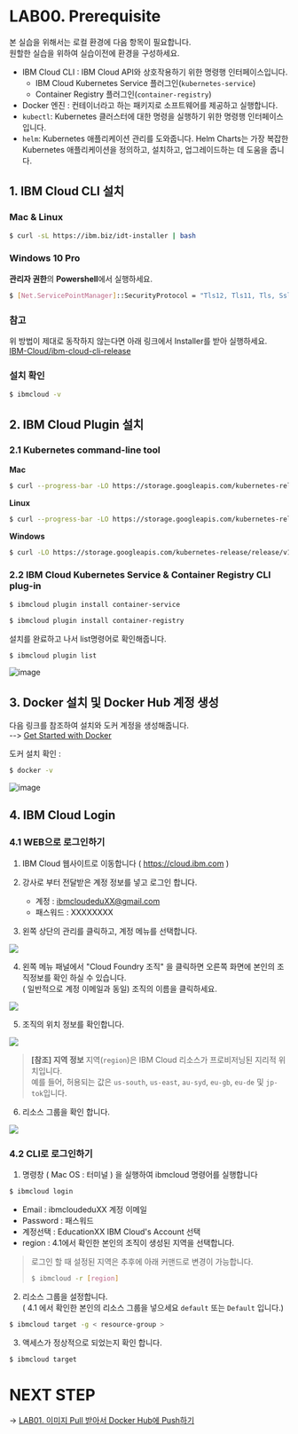 # LAB00. Prerequisite
본 실습을 위해서는 로컬 환경에 다음 항목이 필요합니다.   
원할한 실습을 위하여 실습이전에 환경을 구성하세요.   
- IBM Cloud CLI : IBM Cloud API와 상호작용하기 위한 명령행 인터페이스입니다.
    - IBM Cloud Kubernetes Service 플러그인(`kubernetes-service`)
    - Container Registry 플러그인(`container-registry`)
- Docker 엔진 : 컨테이너라고 하는 패키지로 소프트웨어를 제공하고 실행합니다. 
- `kubectl`: Kubernetes 클러스터에 대한 명령을 실행하기 위한 명령행 인터페이스입니다.
- `helm`: Kubernetes 애플리케이션 관리를 도와줍니다. Helm Charts는 가장 복잡한 Kubernetes 애플리케이션을 정의하고, 설치하고, 업그레이드하는 데 도움을 줍니다.

## 1. IBM Cloud CLI 설치

### Mac & Linux
~~~sh
$ curl -sL https://ibm.biz/idt-installer | bash
~~~

### Windows 10 Pro
**관리자 권한**의 **Powershell**에서 실행하세요.
~~~sh
$ [Net.ServicePointManager]::SecurityProtocol = "Tls12, Tls11, Tls, Ssl3"; iex(New-Object Net.WebClient).DownloadString('https://ibm.biz/idt-win-installer')
~~~

### 참고
위 방법이 제대로 동작하지 않는다면 아래 링크에서 Installer를 받아 실행하세요.  
[IBM-Cloud/ibm-cloud-cli-release](https://github.com/IBM-Cloud/ibm-cloud-cli-release/releases/)  


### 설치 확인
~~~sh
$ ibmcloud -v
~~~

## 2. IBM Cloud Plugin 설치
### 2.1 Kubernetes command-line tool
**Mac**  
~~~sh
$ curl --progress-bar -LO https://storage.googleapis.com/kubernetes-release/release/$(curl -s https://storage.googleapis.com/kubernetes-release/release/stable.txt)/bin/darwin/amd64/kubectl
~~~

**Linux**  
~~~sh
$ curl --progress-bar -LO https://storage.googleapis.com/kubernetes-release/release/$(curl -s https://storage.googleapis.com/kubernetes-release/release/stable.txt)/bin/linux/amd64/kubectl
~~~

**Windows**   
~~~sh
$ curl -LO https://storage.googleapis.com/kubernetes-release/release/v1.7.0/bin/windows/amd64/kubectl.exe
~~~

### 2.2 IBM Cloud Kubernetes Service & Container Registry CLI plug-in
~~~sh
$ ibmcloud plugin install container-service
~~~

~~~sh
$ ibmcloud plugin install container-registry
~~~

설치를 완료하고 나서 list명령어로 확인해줍니다.  
~~~sh
$ ibmcloud plugin list
~~~
![image](https://user-images.githubusercontent.com/15958325/94016418-0b7a6780-fde9-11ea-8509-2303f1cfb88d.png)


## 3. Docker 설치 및 Docker Hub 계정 생성
다음 링크를 참조하여 설치와 도커 계정을 생성해줍니다.    
--> [Get Started with Docker](https://www.docker.com/get-started)

도커 설치 확인 :   
~~~sh
$ docker -v
~~~

![image](https://user-images.githubusercontent.com/15958325/94016909-b5f28a80-fde9-11ea-951f-01cb1565c96d.png)  


## 4. IBM Cloud Login
### 4.1 WEB으로 로그인하기
1. IBM Cloud 웹사이트로 이동합니다  ( https://cloud.ibm.com )

2. 강사로 부터 전달받은 계정 정보를 넣고 로그인 합니다.  
    - 계정 : ibmcloudeduXX@gmail.com
    - 패스워드 : XXXXXXXX

3. 왼쪽 상단의 관리를 클릭하고, 계정 메뉴를 선택합니다.  

![](https://gblobscdn.gitbook.com/assets%2F-MDXHogCOGHdFvq3uZkw%2F-ME1xLfJqKeikXdauZJV%2F-ME2BFnezEBZl3mxCkrK%2Fimage.png?alt=media&token=7a233aba-04c6-4106-85c6-93ba51eab19d)

4. 왼쪽 메뉴 패널에서 "Cloud Foundry 조직" 을 클릭하면 오른쪽 화면에 본인의 조직정보를 확인 하실 수 있습니다.  
( 일반적으로 계정 이메일과 동일) 조직의 이름을 클릭하세요.    

![](https://gblobscdn.gitbook.com/assets%2F-MDXHogCOGHdFvq3uZkw%2F-ME1xLfJqKeikXdauZJV%2F-ME2CHcnwinLrTItoEHk%2Fimage.png?alt=media&token=85f646a8-f61b-4459-8b35-c21653fbdc25)  

5. 조직의 위치 정보를 확인합니다.   

![](https://gblobscdn.gitbook.com/assets%2F-MDXHogCOGHdFvq3uZkw%2F-ME1xLfJqKeikXdauZJV%2F-ME2CpKsvNszVTgTFBDX%2Fimage.png?alt=media&token=d8afcff2-b0e1-498a-97b7-565d8cbec41f)  

>**[참조] 지역 정보**
>지역(`region`)은 IBM Cloud 리소스가 프로비저닝된 지리적 위치입니다.  
>예를 들어, 허용되는 값은 `us-south`, `us-east`, `au-syd`, `eu-gb`, `eu-de` 및 `jp-tok`입니다.

6. 리소스 그룹을 확인 합니다.   

![](https://gblobscdn.gitbook.com/assets%2F-MDXHogCOGHdFvq3uZkw%2F-ME2JncXnzj0iaLjLbMs%2F-ME2L-nueFgjlIwW-T__%2Fimage.png?alt=media&token=d624fcab-56fb-48f9-a6f6-54a942b488df)  

### 4.2 CLI로 로그인하기
1. 명령창 ( Mac OS : 터미널 ) 을 실행하여 ibmcloud 명령어를 실행합니다  
~~~sh
$ ibmcloud login 
~~~

- Email : ibmcloudeduXX 계정 이메일
- Password : 패스워드
- 계정선택 : EducationXX IBM Cloud's Account 선택
- region : 4.1에서 확인한 본인의 조직이 생성된 지역을 선택합니다. 

> 로그인 할 때 설정된 지역은 추후에 아래 커맨드로 변경이 가능합니다.  
>~~~sh
>$ ibmcloud -r [region] 
>~~~ 

2. 리소스 그룹을 설정합니다.   
( 4.1 에서 확인한 본인의 리소스 그룹을 넣으세요 `default` 또는 `Default` 입니다.)   
~~~sh
$ ibmcloud target -g < resource-group >
~~~

3. 액세스가 정상적으로 되었는지 확인 합니다. 
~~~sh
$ ibmcloud target
~~~

# NEXT STEP
-> [LAB01. 이미지 Pull 받아서 Docker Hub에 Push하기](https://github.com/GRuuuuu/Container-Platform-Hands-on-Lab/blob/master/LAB01-image-pull-push.md)